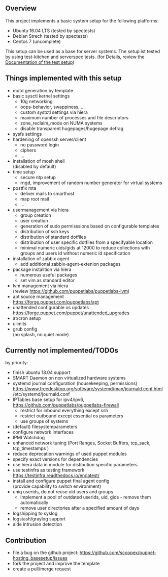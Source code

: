 Overview
--------

This project implements a basic system setup for the following platforms:

* Ubuntu 16.04 LTS (tested by spectests)
* Debian Strech (tested by spectests)
* Centos 7 (uncomplete)

This setup can be used as a base for server systems.
The setup ist tested by using test-kitchen and serverspec tests.
(for Details, review the [Documentation of the test setup](README_Test_Environment.mf))

Things implemented with this setup
----------------------------------

* motd generation by template
* basic sysctl kernel settings
  * 10g networking
  * oops-behavior, swappiness, ...
  * custom systctl settings via hiera
  * maximum number of processes and file descriptors
  * zone_reclaim_mode on NUMA systems
  * disable transparent hugepages/hugepage defrag
* sysfs settings
* hardening of openssh server/client
  * no password login
  * ciphers
  * ...
* installation of mosh shell<BR>
  (disabled by default)
* time setup
  * secure ntp setup
  * rngd, improvement of random number generator for virtual systems
* postfix mta
  * deliver mails to smarthost
  * map root mail
  * ...
* usermanagement via hiera
  * group creation
  * user creation
  * generation of sudo permisssions based on configurable templates
  * distribution of ssh keys
  * distribution of standard dotfiles
  * distribution of user specific dotfiles from a specifyable location
  * minimal numeric uids/gids at 12000 to reduce collections with groups and users id without numeric id specification
* installation of zabbix agent
  * add additional zabbix-agent-extenion packages
* package installtion via hiera
  * numerous useful packages
  * set vim as standard editor
* lvm management via hiera<BR>
  (review https://github.com/puppetlabs/puppetlabs-lvm)
* apt source management<BR>
  https://forge.puppet.com/puppetlabs/apt
* unattended configurable os updates<BR>
  https://forge.puppet.com/puppet/unattended_upgrades
* at/cron setup
* ulimits
* grub config</BR>
  (no splash, no quiet mode)


Currently not implemented/TODOs
--------------------------------

by priority:

* finish ubuntu 18.04 support
* SMART Daemon on non virtualized hardware systems
* systemd journal configuration (housekeeping, permissions)
  https://www.freedesktop.org/software/systemd/man/journald.conf.html
  /etc/systemd/journald.conf
* IPTables base setup for ipv4/ipv6, https://github.com/puppetlabs/puppetlabs-firewall
  * restrict for inbound everything except ssh
  * restrict outbound except essential os parameters
  * use groups of systems
* (default) filesystemparameters
* configure network interfaces
* IPMI Watchdog
* enhanced network tuning
  (Port Ranges, Socket Buffers, tcp_sack, tcp_timestamps )
* reduce deprecation warnings of used puppet modules
* specify exact versions for dependencies
* use hiera data in module for distibution specific parameters
* use testinfra as testing framework
  https://testinfra.readthedocs.io/en/latest/
* install and configure puppet final agent config<BR>
  (provide capability to switch environment)
* uniq userids, do not reuse old users and groups</BR>
  * implement a pool of outdated userids, uid, gids - remove them automatically
  * remove user directories after a specified amount of days
* logshipping to syslog
* logstash/graylog support
* aide intrusion detection

Contribution
------------

 * file a bug on the github project: https://github.com/scoopex/puppet-hosting_basesetup/issues
 * fork the project and improve the template
 * create a pull/merge request

